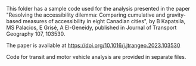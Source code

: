 This folder has a sample code used for the analysis presented in the paper "Resolving the accessibility dilemma: 
Comparing cumulative and gravity-based measures of accessibility in eight Canadian cities", by B Kapatsila, MS Palacios, E Grisé, A El-Geneidy,
published in Journal of Transport Geography 107, 103530.

The paper is available at https://doi.org/10.1016/j.jtrangeo.2023.103530

Code for transit and motor vehicle analysis are provided in separate files.

